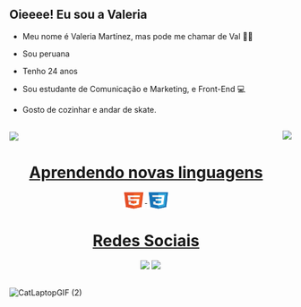 ## Oieeee! Eu sou a Valeria


- Meu nome é Valeria Martínez, mas pode me chamar de Val 👩🏽
- Sou peruana
- Tenho 24 anos 
- Sou estudante de Comunicação e Marketing, e Front-End 💻
- Gosto de cozinhar e andar de skate.
  
  ##
 
<div> 
  <a href="https://github.com/virgomar98">
  <img height="180em"   align="center" src="https://github-readme-stats.vercel.app/api?username=virgomar98&show_icons=true&theme=dracula&include_all_commits=true&count_private=true"/>  
 <img align="right" height="180em" src="https://github-readme-stats.vercel.app/api/top-langs/?username=virgomar98&layout=compact&langs_count=16&theme=dracula&include"/>
</div>

   ##

<div  align="center">
    <h1 align="center">Aprendendo novas linguagens</h1>
   <img align="center" alt="HTML" height="30" width="40" src="https://raw.githubusercontent.com/devicons/devicon/master/icons/html5/html5-original.svg">
  <img align="center" alt="CSS" height="30" width="40" src="https://raw.githubusercontent.com/devicons/devicon/master/icons/css3/css3-original.svg">
</div>

   ##

<div   align="center">
 <h1 align="center">Redes Sociais</h1>
 <a href="https://instagram.com/vmartinezh_" target="_blank"><img src="https://img.shields.io/badge/-Instagram-%23E4405F?style=for-the-badge&logo=instagram&logoColor=white" target="_blank"></a>
  <a href="https://www.linkedin.com/in/valeria-martinez-00a1701a1" target="_blank"><img src="https://img.shields.io/badge/-LinkedIn-%230077B5?style=for-the-badge&logo=linkedin&logoColor=white" target="_blank"></a> 
</div>

   ##


   ![CatLaptopGIF (2)](https://github.com/virgomar98/virgomar98/assets/135667883/faa98343-3088-4f56-8975-cae2380dc6a1)

   

